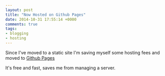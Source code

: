 ```yaml
---
layout: post
title: "Now Hosted on Github Pages"
date: 2014-10-31 17:55:14 +0000
comments: true
tags: 
- blogging
- hosting
---
```


Since I've moved to a static site I'm saving myself some hosting fees and moved to [Github Pages](https://help.github.com/categories/github-pages-basics/)

<!--more-->

It's free and fast, saves me from managing a server.

